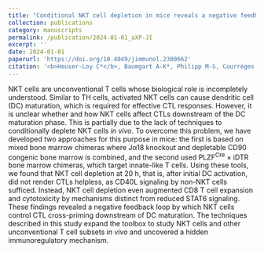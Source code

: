 ```yaml
---
title: "Conditional NKT cell depletion in mice reveals a negative feedback loop regulating CTL cross-priming"
collection: publications
category: manuscripts
permalink: /publication/2024-01-01_aXP-JI
excerpt: ''
date: 2024-01-01
paperurl: 'https://doi.org/10.4049/jimmunol.2300662'
citation: '<b>Heuser-Loy C*</b>, Baumgart A-K*, Philipp M-S, Courrèges CJF, Thaiss CA, Hackstein C-P, Holland T, Evaristo C, Garbi N, Kurts C. <b><i>J Immunol.</i></b> Jan 1, 2024 212(1): 35-42.'
---
```


NKT cells are unconventional T cells whose biological role is incompletely understood. Similar to TH cells, activated NKT cells can cause dendritic cell (DC) maturation, which is required for effective CTL responses. However, it is unclear whether and how NKT cells affect CTLs downstream of the DC maturation phase. This is partially due to the lack of techniques to conditionally deplete NKT cells <i>in vivo</i>. To overcome this problem, we have developed two approaches for this purpose in mice: the first is based on mixed bone marrow chimeras where Jα18 knockout and depletable CD90 congenic bone marrow is combined, and the second used PLZF<sup>Cre</sup> × iDTR bone marrow chimeras, which target innate-like T cells. Using these tools, we found that NKT cell depletion at 20 h, that is, after initial DC activation, did not render CTLs helpless, as CD40L signaling by non-NKT cells sufficed. Instead, NKT cell depletion even augmented CD8 T cell expansion and cytotoxicity by mechanisms distinct from reduced STAT6 signaling. These findings revealed a negative feedback loop by which NKT cells control CTL cross-priming downstream of DC maturation. The techniques described in this study expand the toolbox to study NKT cells and other unconventional T cell subsets <i>in vivo</i> and uncovered a hidden immunoregulatory mechanism.
